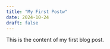 ```yaml
---
title: "My First Postw"
date: 2024-10-24
draft: false
---
```


This is the content of my first blog post.